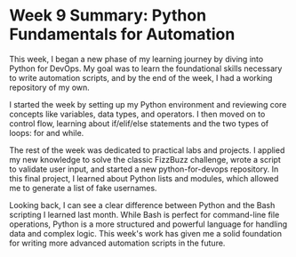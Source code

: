 
# Week 9 Summary: Python Fundamentals for Automation

This week, I began a new phase of my learning journey by diving into Python for DevOps. My goal was to learn the foundational skills necessary to write automation scripts, and by the end of the week, I had a working repository of my own.

I started the week by setting up my Python environment and reviewing core concepts like variables, data types, and operators. I then moved on to control flow, learning about if/elif/else statements and the two types of loops: for and while.

The rest of the week was dedicated to practical labs and projects. I applied my new knowledge to solve the classic FizzBuzz challenge, wrote a script to validate user input, and started a new python-for-devops repository. In this final project, I learned about Python lists and modules, which allowed me to generate a list of fake usernames.

Looking back, I can see a clear difference between Python and the Bash scripting I learned last month. While Bash is perfect for command-line file operations, Python is a more structured and powerful language for handling data and complex logic. This week's work has given me a solid foundation for writing more advanced automation scripts in the future.